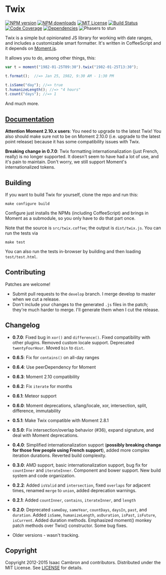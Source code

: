 # Twix

[![NPM version][npm-version-image]][npm-url]
[![NPM downloads][npm-downloads-image]][npm-url]
[![MIT License][license-image]][license]
[![Build Status][travis-image]][travis-url]
[![Code Coverage][coveralls-image]][coveralls-url]
[![Dependencies][gemnasium-image]][gemnasium-url]
![Phasers to stun][phasers-image]


Twix is a simple but opinionated JS library for working with date ranges, and includes a customizable smart formatter. It's written in CoffeeScript and it depends on [Moment.js](http://momentjs.com/).

It allows you to do, among other things, this:

```js
var t = moment("1982-01-25T09:30").twix("1982-01-25T13:30");

t.format();  //=> Jan 25, 1982, 9:30 AM - 1:30 PM

t.isSame("day"); //=> true
t.humanizeLength(); //=> "4 hours"
t.count("days"); //=> 1
```

And much more.

## [Documentation](http://icambron.github.io/twix.js/docs.html)

**Attention Moment 2.10.x users**: You need to upgrade to the latest Twix! You also should make sure not to be on Moment 2.10.0 (i.e. upgrade to the latest point release) because it has some compatibility issues with Twix.

**Breaking change in 0.7.0**: Twix formatting internationalization (just French, really) is no longer supported. It doesn't seem to have had a lot of use, and it's pain to maintain. Don't worry, we still support Moment's internationalized tokens.

## Building

If you want to build Twix for yourself, clone the repo and run this:

    make configure build

Configure just installs the NPMs (including CoffeeScript) and brings in Moment as a submodule, so you only have to do that part once.

Note that the source is `src/twix.coffee`; the output is `dist/twix.js`. You can run the tests via

    make test

You can also run the tests in-browser by building and then loading `test/test.html`.

## Contributing

Patches are welcome!

 * Submit pull requests to the `develop` branch. I merge develop to master when we cut a release.
 * Don't include your changes to the generated `.js` files in the patch; they're much harder to merge. I'll generate them when I cut the release.

## Changelog

 * **0.7.0**: Fixed bug in `xor()` and `difference()`. Fixed compatibility with other plugins. Removed custom locale support. Deprecated `twentyFourHour`. Moved `bin` to `dist`.

 * **0.6.5**: Fix for `contains()` on all-day ranges

 * **0.6.4**: Use peerDependency for Moment

 * **0.6.3**: Moment 2.10 compatibility

 * **0.6.2**: Fix `iterate` for months

 * **0.6.1**: Meteor support

 * **0.6.0**: Moment deprecations, s/lang/locale, xor, intersection, split, difference, immutability

 * **0.5.1**: Make Twix compatible with Moment 2.8.1

 * **0.5.0**: Fix intersection/overlap behavior (#36), expand signature, and deal with Moment deprecations.

 * **0.4.0**: Simplified internationalization support (**possibly breaking change for those few people using French support**), added more complex iteration durations. Reverted build complexity.

 * **0.3.0**: AMD support, basic internationalization support, bug fix for `countInner` and `iterateInner`. Component and bower support. New build system and code organization.

 * **0.2.2**: Added `isValid` and `intersection`, fixed `overlaps` for adjacent times, renamed `merge` to `union`, added deprecation warnings.

 * **0.2.1**: Added `countInner`, `contains`, `iterateInner`, and `length`

 * **0.2.0**: Deprecated `sameDay`, `sameYear`, `countDays`, `daysIn`, `past`, and `duration`. Added `isSame`, `humanizeLength`, `asDuration`, `isPast`, `isFuture`, `isCurrent`. Added duration methods. Emphasized moment() monkey patch methods over Twix() constructor. Some bug fixes.

 * Older versions - wasn't tracking.

## Copyright

Copyright 2012-2015 Isaac Cambron and contributors. Distributed under the MIT License. See [LICENSE][] for details.

[license-image]: http://img.shields.io/badge/license-MIT-blue.svg?style=flat-square
[license]: LICENSE.md

[npm-url]: https://npmjs.org/package/twix
[npm-version-image]: http://img.shields.io/npm/v/twix.svg?style=flat-square
[npm-downloads-image]: http://img.shields.io/npm/dm/twix.svg?style=flat-square

[travis-url]: http://travis-ci.org/icambron/twix.js
[travis-image]: http://img.shields.io/travis/icambron/twix.js/develop.svg?style=flat-square

[coveralls-url]: https://coveralls.io/github/icambron/twix.js
[coveralls-image]: https://img.shields.io/coveralls/icambron/twix.js/develop.svg?style=flat-square

[gemnasium-url]: https://gemnasium.com/icambron/twix.js
[gemnasium-image]: https://img.shields.io/gemnasium/icambron/twix.js.svg?style=flat-square

[phasers-image]: https://img.shields.io/badge/phasers-stun-yellow.svg?style=flat-square

